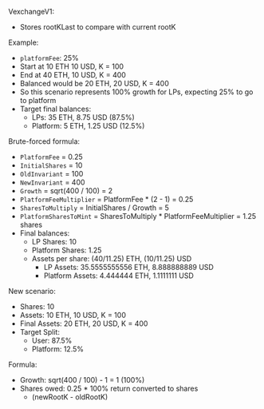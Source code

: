 VexchangeV1:
 - Stores rootKLast to compare with current rootK
     
Example:
 - `platformFee`: 25%
 - Start at 10 ETH 10 USD, K = 100
 - End at 40 ETH, 10 USD, K = 400
 - Balanced would be 20 ETH, 20 USD, K = 400
 - So this scenario represents 100% growth for LPs, expecting 25% to go to platform
 - Target final balances:
    - LPs: 35 ETH, 8.75 USD (87.5%)
    - Platform: 5 ETH, 1.25 USD (12.5%)

Brute-forced formula:
 - `PlatformFee` = 0.25
 - `InitialShares` = 10
 - `OldInvariant` = 100
 - `NewInvariant` = 400
 - `Growth` = sqrt(400 / 100) = 2
 - `PlatformFeeMultiplier` = PlatformFee * (2 - 1) = 0.25
 - `SharesToMultiply` = InitialShares / Growth = 5
 - `PlatformSharesToMint` = SharesToMultiply * PlatformFeeMultiplier = 1.25 shares
 - Final balances:
     - LP Shares: 10
     - Platform Shares: 1.25
     - Assets per share: (40/11.25) ETH, (10/11.25) USD
        - LP Assets: 35.5555555556 ETH, 8.888888889 USD
        - Platform Assets: 4.444444 ETH, 1.1111111 USD

New scenario:
 - Shares: 10
 - Assets: 10 ETH, 10 USD, K = 100
 - Final Assets: 20 ETH, 20 USD, K = 400
 - Target Split:
     - User: 87.5%
     - Platform: 12.5%

Formula:
 - Growth: sqrt(400 / 100) - 1 = 1 (100%)
 - Shares owed: 0.25 * 100% return converted to shares
    - (newRootK - oldRootK)
